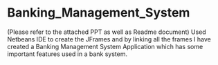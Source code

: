 # Banking_Management_System
(Please refer to the attached PPT as well as Readme document)
Used Netbeans IDE to create the JFrames and by linking all the frames I have created a Banking Management System Application which has some important features used in a bank system.
